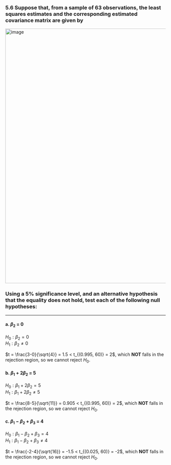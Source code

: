 ### 5.6 Suppose that, from a sample of 63 observations, the least squares estimates and the corresponding estimated covariance matrix are given by

<img width="800" alt="image" src="https://github.com/user-attachments/assets/24ee754d-ead1-4627-8700-88c4b85831ee" />

### Using a 5% significance level, and an alternative hypothesis that the equality does not hold, test each of the following null hypotheses:
---
#### a. $\beta_2$ = 0

$H_0: \beta_2 = 0$    
$H_1: \beta_2 \neq 0$    

$t = \frac{3-0}{\sqrt{4}} = 1.5 < t_{(0.995, 60)} = 2$, which **NOT** falls in the rejection region, so we cannot reject $H_0$. 


#### b.  $\beta_1 + 2\beta_2$ = 5

$H_0: \beta_1 + 2\beta_2 = 5$    
$H_1: \beta_1 + 2\beta_2 \neq 5$    

$t = \frac{8-5}{\sqrt{11}} = 0.905 < t_{(0.995, 60)} = 2$, which **NOT** falls in the rejection region, so we cannot reject $H_0$. 


#### c.  $\beta_1 - \beta_2 + \beta_3$ = 4 

$H_0: \beta_1 - \beta_2 + \beta_3 = 4$    
$H_1: \beta_1 - \beta_2 + \beta_3 \neq 4$ 

$t = \frac{-2-4}{\sqrt{16}} = -1.5 < t_{(0.025, 60)} = -2$, which **NOT** falls in the rejection region, so we cannot reject $H_0$. 

